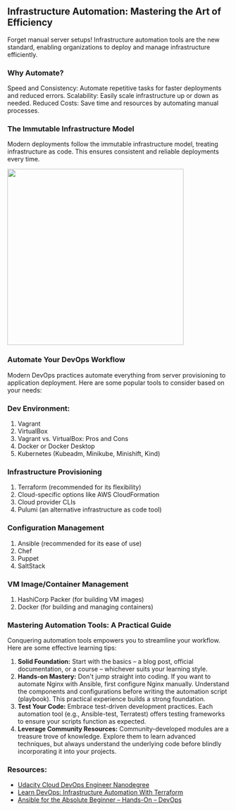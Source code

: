 ## Infrastructure Automation: Mastering the Art of Efficiency
Forget manual server setups! Infrastructure automation tools are the new standard, enabling organizations to deploy and manage infrastructure efficiently.

### Why Automate?
Speed and Consistency: Automate repetitive tasks for faster deployments and reduced errors.
Scalability: Easily scale infrastructure up or down as needed.
Reduced Costs: Save time and resources by automating manual processes.

### The Immutable Infrastructure Model
Modern deployments follow the immutable infrastructure model, treating infrastructure as code. This ensures consistent and reliable deployments every time.

<img src="https://github.com/ben-le/DevOps_Trainings/assets/34547999/44b3526f-ab6f-4118-99df-c41e9b8f9237" width="400">


### Automate Your DevOps Workflow
Modern DevOps practices automate everything from server provisioning to application deployment. Here are some popular tools to consider based on your needs:

### Dev Environment:
1. Vagrant
2. VirtualBox
3. Vagrant vs. VirtualBox: Pros and Cons
4. Docker or Docker Desktop
5. Kubernetes (Kubeadm, Minikube, Minishift, Kind)


### Infrastructure Provisioning
1. Terraform (recommended for its flexibility)
2. Cloud-specific options like AWS CloudFormation
3. Cloud provider CLIs 
4. Pulumi (an alternative infrastructure as code tool)

### Configuration Management
1. Ansible (recommended for its ease of use)
2. Chef
3. Puppet
4. SaltStack 

### VM Image/Container Management
1. HashiCorp Packer (for building VM images)
2. Docker (for building and managing containers)


### Mastering Automation Tools: A Practical Guide
Conquering automation tools empowers you to streamline your workflow. Here are some effective learning tips:

1. **Solid Foundation:** Start with the basics – a blog post, official documentation, or a course – whichever suits your learning style.
2. **Hands-on Mastery:** Don't jump straight into coding. If you want to automate Nginx with Ansible, first configure Nginx manually. Understand the components and configurations before writing the automation script (playbook). This practical experience builds a strong foundation.
3. **Test Your Code:** Embrace test-driven development practices. Each automation tool (e.g., Ansible-test, Terratest) offers testing frameworks to ensure your scripts function as expected.
4. **Leverage Community Resources:** Community-developed modules are a treasure trove of knowledge. Explore them to learn advanced techniques, but always understand the underlying code before blindly incorporating it into your projects.

### Resources:
- [Udacity Cloud DevOps Engineer Nanodegree](https://www.udacity.com/course/cloud-dev-ops-nanodegree--nd9991)
- [Learn DevOps: Infrastructure Automation With Terraform](https://www.udemy.com/course/learn-devops-infrastructure-automation-with-terraform/?couponCode=ST16MT70224)
- [Ansible for the Absolute Beginner – Hands-On – DevOps](https://www.udemy.com/course/learn-ansible/?couponCode=ST16MT70224)

